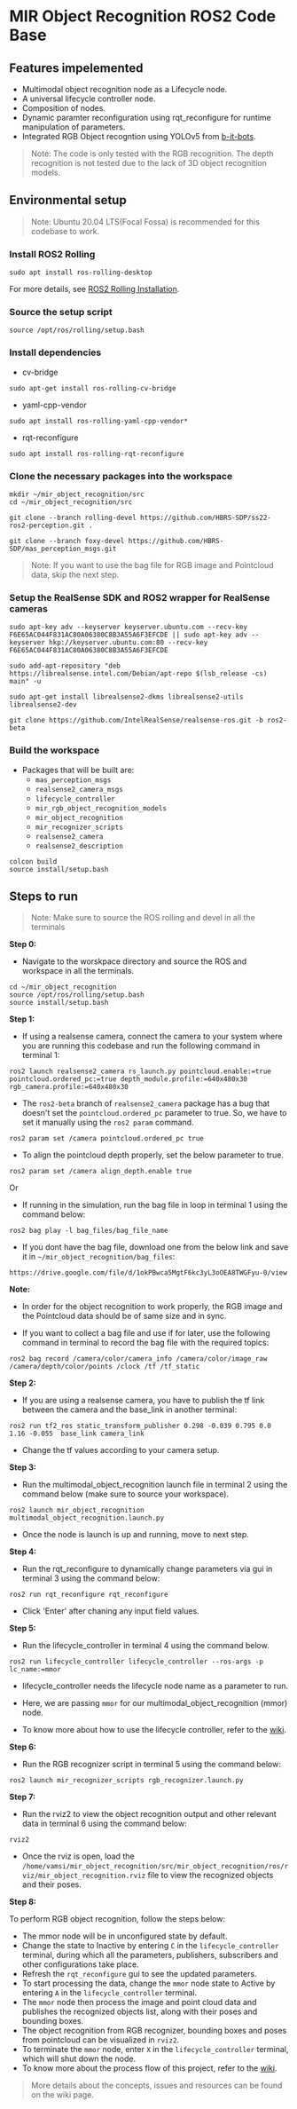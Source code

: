 # MIR Object Recognition ROS2 Code Base

## Features impelemented

* Multimodal object recognition node as a Lifecycle node.
* A universal lifecycle controller node.
* Composition of nodes.
* Dynamic paramter reconfiguration using rqt_reconfigure for runtime manipulation of parameters.
* Integrated RGB Object recogntion using YOLOv5 from [b-it-bots](https://github.com/b-it-bots/mas_industrial_robotics/pull/257).

> Note: The code is only tested with the RGB recognition. The depth recognition is not tested due to the lack of 3D object recognition models.


## Environmental setup

> Note: Ubuntu 20.04 LTS(Focal Fossa) is recommended for this codebase to work.

### Install ROS2 Rolling
```
sudo apt install ros-rolling-desktop
```
For more details, see [ROS2 Rolling Installation](https://docs.ros.org/en/rolling/Installation/Alternatives/Ubuntu-Development-Setup.html).

### Source the setup script
```
source /opt/ros/rolling/setup.bash
```

### Install dependencies
* cv-bridge
```
sudo apt-get install ros-rolling-cv-bridge
```

* yaml-cpp-vendor
```
sudo apt install ros-rolling-yaml-cpp-vendor*
```

* rqt-reconfigure
```
sudo apt install ros-rolling-rqt-reconfigure
```

### Clone the necessary packages into the workspace

```
mkdir ~/mir_object_recognition/src
cd ~/mir_object_recognition/src

git clone --branch rolling-devel https://github.com/HBRS-SDP/ss22-ros2-perception.git .

git clone --branch foxy-devel https://github.com/HBRS-SDP/mas_perception_msgs.git
```

> Note: If you want to use the bag file for RGB image and Pointcloud data, skip the next step.

### Setup the RealSense SDK and ROS2 wrapper for RealSense cameras

```
sudo apt-key adv --keyserver keyserver.ubuntu.com --recv-key F6E65AC044F831AC80A06380C8B3A55A6F3EFCDE || sudo apt-key adv --keyserver hkp://keyserver.ubuntu.com:80 --recv-key F6E65AC044F831AC80A06380C8B3A55A6F3EFCDE

sudo add-apt-repository "deb https://librealsense.intel.com/Debian/apt-repo $(lsb_release -cs) main" -u

sudo apt-get install librealsense2-dkms librealsense2-utils librealsense2-dev

git clone https://github.com/IntelRealSense/realsense-ros.git -b ros2-beta
```

### Build the workspace
* Packages that will be built are:
    * `mas_perception_msgs`
    * `realsense2_camera_msgs`
    * `lifecycle_controller`
    * `mir_rgb_object_recognition_models`
    * `mir_object_recognition`
    * `mir_recognizer_scripts`
    * `realsense2_camera`
    * `realsense2_description`

```
colcon build 
source install/setup.bash
```

## Steps to run

> Note: Make sure to source the ROS rolling and devel in all the terminals

**Step 0:**
* Navigate to the worskpace directory and source the ROS and workspace in all the terminals.
```
cd ~/mir_object_recognition
source /opt/ros/rolling/setup.bash
source install/setup.bash
```

**Step 1:**

* If using a realsense camera, connect the camera to your system where you are running this codebase and run the following command in terminal 1:
```
ros2 launch realsense2_camera rs_launch.py pointcloud.enable:=true pointcloud.ordered_pc:=true depth_module.profile:=640x480x30 rgb_camera.profile:=640x480x30
```
* The `ros2-beta` branch of `realsense2_camera` package has a bug that doesn't set the `pointcloud.ordered_pc` parameter to true. So, we have to set it manually using the `ros2 param` command.
```
ros2 param set /camera pointcloud.ordered_pc true
```
* To align the pointcloud depth properly, set the below parameter to true.
```
ros2 param set /camera align_depth.enable true
```

Or

* If running in the simulation, run the bag file in loop in terminal 1 using the command below:
```
ros2 bag play -l bag_files/bag_file_name
```
* If you dont have the bag file, download one from the below link and save it in `~/mir_object_recognition/bag_files`:
```
https://drive.google.com/file/d/1okPBwca5MgtF6kc3yL3oOEA8TWGFyu-0/view
```

**Note:**
* In order for the object recognition to work properly, the RGB image and the Pointcloud data should be of same size and in sync.

* If you want to collect a bag file and use if for later, use the following command in terminal to record the bag file with the required topics:
```
ros2 bag record /camera/color/camera_info /camera/color/image_raw /camera/depth/color/points /clock /tf /tf_static
```

**Step 2:**
* If you are using a realsense camera, you have to publish the tf link between the camera and the base_link in another terminal:
```
ros2 run tf2_ros static_transform_publisher 0.298 -0.039 0.795 0.0 1.16 -0.055  base_link camera_link
```
* Change the tf values according to your camera setup.

**Step 3:**

* Run the multimodal_object_recognition launch file in terminal 2 using the command below (make sure to source your workspace).
```
ros2 launch mir_object_recognition multimodal_object_recognition.launch.py 
```
* Once the node is launch is up and running, move to next step.

**Step 4:**
* Run the rqt_reconfigure to dynamically change parameters via gui in terminal 3 using the command below:
```
ros2 run rqt_reconfigure rqt_reconfigure
```
* Click 'Enter' after chaning any input field values.


**Step 5:**

* Run the lifecycle_controller in terminal 4 using the command below.

```
ros2 run lifecycle_controller lifecycle_controller --ros-args -p lc_name:=mmor
```
* lifecycle_controller needs the lifecycle node name as a parameter to run. 
* Here, we are passing `mmor` for our multimodal_object_recognition (mmor) node.

* To know more about how to use the lifecycle controller, refer to the [wiki](https://github.com/HBRS-SDP/ss22-ros2-perception/wiki).

**Step 6:**

* Run the RGB recognizer script in terminal 5 using the command below:
```
ros2 launch mir_recognizer_scripts rgb_recognizer.launch.py
```

**Step 7:**
* Run the rviz2 to view the object recognition output and other relevant data in terminal 6 using the command below:
```
rviz2
```
* Once the rviz is open, load the `/home/vamsi/mir_object_recognition/src/mir_object_recognition/ros/rviz/mir_object_recognition.rviz` file to view the recognized objects and their poses.

**Step 8:**

To perform RGB object recognition, follow the steps below:
   
* The mmor node will be in unconfigured state by default.
* Change the state to Inactive by entering `C` in the `lifecycle_controller` terminal, during which all the parameters, publishers, subscribers and other configurations take place.
* Refresh the `rqt_reconfigure` gui to see the updated parameters.
* To start processing the data, change the `mmor` node state to Active by entering `A` in the `lifecycle_controller` terminal.
* The `mmor` node then process the image and point cloud data and publishes the recognized objects list, along with their poses and bounding boxes.
* The object recognition from RGB recognizer, bounding boxes and poses from pointcloud can be visualized in `rviz2`.
* To terminate the `mmor` node, enter `X` in the `lifecycle_controller` terminal, which will shut down the node.
* To know more about the process flow of this project, refer to the [wiki](https://github.com/HBRS-SDP/ss22-ros2-perception/wiki).


> More details about the concepts, issues and resources can be found on the wiki page.
